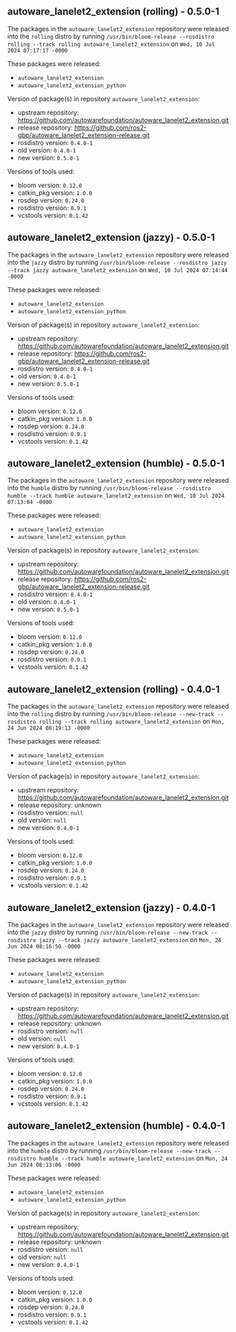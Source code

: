 ## autoware_lanelet2_extension (rolling) - 0.5.0-1

The packages in the `autoware_lanelet2_extension` repository were released into the `rolling` distro by running `/usr/bin/bloom-release --rosdistro rolling --track rolling autoware_lanelet2_extension` on `Wed, 10 Jul 2024 07:17:17 -0000`

These packages were released:
- `autoware_lanelet2_extension`
- `autoware_lanelet2_extension_python`

Version of package(s) in repository `autoware_lanelet2_extension`:

- upstream repository: https://github.com/autowarefoundation/autoware_lanelet2_extension.git
- release repository: https://github.com/ros2-gbp/autoware_lanelet2_extension-release.git
- rosdistro version: `0.4.0-1`
- old version: `0.4.0-1`
- new version: `0.5.0-1`

Versions of tools used:

- bloom version: `0.12.0`
- catkin_pkg version: `1.0.0`
- rosdep version: `0.24.0`
- rosdistro version: `0.9.1`
- vcstools version: `0.1.42`


## autoware_lanelet2_extension (jazzy) - 0.5.0-1

The packages in the `autoware_lanelet2_extension` repository were released into the `jazzy` distro by running `/usr/bin/bloom-release --rosdistro jazzy --track jazzy autoware_lanelet2_extension` on `Wed, 10 Jul 2024 07:14:44 -0000`

These packages were released:
- `autoware_lanelet2_extension`
- `autoware_lanelet2_extension_python`

Version of package(s) in repository `autoware_lanelet2_extension`:

- upstream repository: https://github.com/autowarefoundation/autoware_lanelet2_extension.git
- release repository: https://github.com/ros2-gbp/autoware_lanelet2_extension-release.git
- rosdistro version: `0.4.0-1`
- old version: `0.4.0-1`
- new version: `0.5.0-1`

Versions of tools used:

- bloom version: `0.12.0`
- catkin_pkg version: `1.0.0`
- rosdep version: `0.24.0`
- rosdistro version: `0.9.1`
- vcstools version: `0.1.42`


## autoware_lanelet2_extension (humble) - 0.5.0-1

The packages in the `autoware_lanelet2_extension` repository were released into the `humble` distro by running `/usr/bin/bloom-release --rosdistro humble --track humble autoware_lanelet2_extension` on `Wed, 10 Jul 2024 07:13:04 -0000`

These packages were released:
- `autoware_lanelet2_extension`
- `autoware_lanelet2_extension_python`

Version of package(s) in repository `autoware_lanelet2_extension`:

- upstream repository: https://github.com/autowarefoundation/autoware_lanelet2_extension.git
- release repository: https://github.com/ros2-gbp/autoware_lanelet2_extension-release.git
- rosdistro version: `0.4.0-1`
- old version: `0.4.0-1`
- new version: `0.5.0-1`

Versions of tools used:

- bloom version: `0.12.0`
- catkin_pkg version: `1.0.0`
- rosdep version: `0.24.0`
- rosdistro version: `0.9.1`
- vcstools version: `0.1.42`


## autoware_lanelet2_extension (rolling) - 0.4.0-1

The packages in the `autoware_lanelet2_extension` repository were released into the `rolling` distro by running `/usr/bin/bloom-release --new-track --rosdistro rolling --track rolling autoware_lanelet2_extension` on `Mon, 24 Jun 2024 08:19:13 -0000`

These packages were released:
- `autoware_lanelet2_extension`
- `autoware_lanelet2_extension_python`

Version of package(s) in repository `autoware_lanelet2_extension`:

- upstream repository: https://github.com/autowarefoundation/autoware_lanelet2_extension.git
- release repository: unknown
- rosdistro version: `null`
- old version: `null`
- new version: `0.4.0-1`

Versions of tools used:

- bloom version: `0.12.0`
- catkin_pkg version: `1.0.0`
- rosdep version: `0.24.0`
- rosdistro version: `0.9.1`
- vcstools version: `0.1.42`


## autoware_lanelet2_extension (jazzy) - 0.4.0-1

The packages in the `autoware_lanelet2_extension` repository were released into the `jazzy` distro by running `/usr/bin/bloom-release --new-track --rosdistro jazzy --track jazzy autoware_lanelet2_extension` on `Mon, 24 Jun 2024 08:16:50 -0000`

These packages were released:
- `autoware_lanelet2_extension`
- `autoware_lanelet2_extension_python`

Version of package(s) in repository `autoware_lanelet2_extension`:

- upstream repository: https://github.com/autowarefoundation/autoware_lanelet2_extension.git
- release repository: unknown
- rosdistro version: `null`
- old version: `null`
- new version: `0.4.0-1`

Versions of tools used:

- bloom version: `0.12.0`
- catkin_pkg version: `1.0.0`
- rosdep version: `0.24.0`
- rosdistro version: `0.9.1`
- vcstools version: `0.1.42`


## autoware_lanelet2_extension (humble) - 0.4.0-1

The packages in the `autoware_lanelet2_extension` repository were released into the `humble` distro by running `/usr/bin/bloom-release --new-track --rosdistro humble --track humble autoware_lanelet2_extension` on `Mon, 24 Jun 2024 08:13:06 -0000`

These packages were released:
- `autoware_lanelet2_extension`
- `autoware_lanelet2_extension_python`

Version of package(s) in repository `autoware_lanelet2_extension`:

- upstream repository: https://github.com/autowarefoundation/autoware_lanelet2_extension.git
- release repository: unknown
- rosdistro version: `null`
- old version: `null`
- new version: `0.4.0-1`

Versions of tools used:

- bloom version: `0.12.0`
- catkin_pkg version: `1.0.0`
- rosdep version: `0.24.0`
- rosdistro version: `0.9.1`
- vcstools version: `0.1.42`


